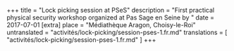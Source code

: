 +++
title = "Lock picking session at PSeS"
description = "First practical physical security workshop organized at Pas Sage en Seine by "
date = 2017-07-01
[extra]
place = "Médiathèque Aragon, Choisy-le-Roi"
untranslated = "activités/lock-picking/session-pses-1.fr.md"
translations = [
    "activités/lock-picking/session-pses-1.fr.md"
]
+++
